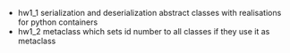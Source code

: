 <ul>
    <li>hw1_1 serialization and deserialization abstract classes with realisations for python containers</li>
    <li>hw1_2 metaclass which sets id number to all classes if they use it as metaclass</li>
</ul>
